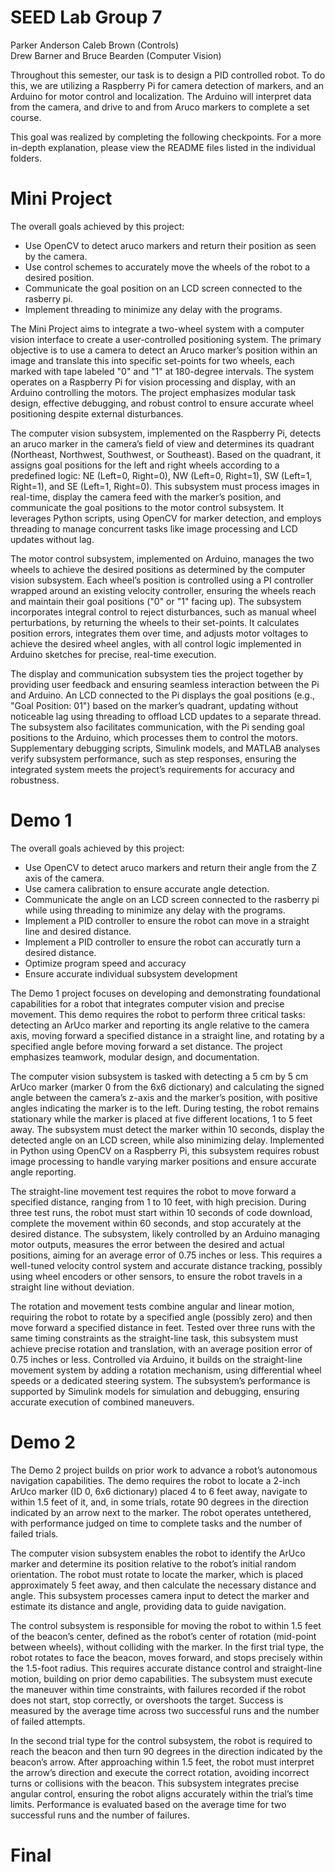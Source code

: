 # SEED Lab Group 7
Parker Anderson Caleb Brown (Controls)  
Drew Barner and Bruce Bearden (Computer Vision)  

Throughout this semester, our task is to design a PID controlled robot. To do this, we are utilizing a Raspberry Pi for camera detection of markers, and an Arduino for motor control and localization. The Arduino will interpret data from the camera, and drive to and from Aruco markers to complete a set course.

This goal was realized by completing the following checkpoints. For a more in-depth explanation, please view the README files listed in the individual folders.

# Mini Project
The overall goals achieved by this project:
* Use OpenCV to detect aruco markers and return their position as seen by the camera.
* Use control schemes to accurately move the wheels of the robot to a desired position.
* Communicate the goal position on an LCD screen connected to the rasberry pi.
* Implement threading to minimize any delay with the programs.
  
The Mini Project aims to integrate a two-wheel system with a computer vision interface to create a user-controlled positioning system. The primary objective is to use a camera to detect an Aruco marker’s position within an image and translate this into specific set-points for two wheels, each marked with tape labeled "0" and "1" at 180-degree intervals. The system operates on a Raspberry Pi for vision processing and display, with an Arduino controlling the motors. The project emphasizes modular task design, effective debugging, and robust control to ensure accurate wheel positioning despite external disturbances.

The computer vision subsystem, implemented on the Raspberry Pi, detects an aruco marker in the camera’s field of view and determines its quadrant (Northeast, Northwest, Southwest, or Southeast). Based on the quadrant, it assigns goal positions for the left and right wheels according to a predefined logic: NE (Left=0, Right=0), NW (Left=0, Right=1), SW (Left=1, Right=1), and SE (Left=1, Right=0). This subsystem must process images in real-time, display the camera feed with the marker’s position, and communicate the goal positions to the motor control subsystem. It leverages Python scripts, using OpenCV for marker detection, and employs threading to manage concurrent tasks like image processing and LCD updates without lag.

The motor control subsystem, implemented on Arduino, manages the two wheels to achieve the desired positions as determined by the computer vision subsystem. Each wheel’s position is controlled using a PI controller wrapped around an existing velocity controller, ensuring the wheels reach and maintain their goal positions ("0" or "1" facing up). The subsystem incorporates integral control to reject disturbances, such as manual wheel perturbations, by returning the wheels to their set-points. It calculates position errors, integrates them over time, and adjusts motor voltages to achieve the desired wheel angles, with all control logic implemented in Arduino sketches for precise, real-time execution.

The display and communication subsystem ties the project together by providing user feedback and ensuring seamless interaction between the Pi and Arduino. An LCD connected to the Pi displays the goal positions (e.g., "Goal Position: 01") based on the marker’s quadrant, updating without noticeable lag using threading to offload LCD updates to a separate thread. The subsystem also facilitates communication, with the Pi sending goal positions to the Arduino, which processes them to control the motors. Supplementary debugging scripts, Simulink models, and MATLAB analyses verify subsystem performance, such as step responses, ensuring the integrated system meets the project’s requirements for accuracy and robustness.
# Demo 1
The overall goals achieved by this project:
* Use OpenCV to detect aruco markers and return their angle from the Z axis of the camera.
* Use camera calibration to ensure accurate angle detection.
* Communicate the angle on an LCD screen connected to the rasberry pi while using threading to minimize any delay with the programs.
* Implement a PID controller to ensure the robot can move in a straight line and desired distance.
* Implement a PID controller to ensure the robot can accuratly turn a desired distance.
* Optimize program speed and accuracy
* Ensure accurate individual subsystem development
  
The Demo 1 project focuses on developing and demonstrating foundational capabilities for a robot that integrates computer vision and precise movement. This demo requires the robot to perform three critical tasks: detecting an ArUco marker and reporting its angle relative to the camera axis, moving forward a specified distance in a straight line, and rotating by a specified angle before moving forward a set distance. The project emphasizes teamwork, modular design, and documentation. 

The computer vision subsystem is tasked with detecting a 5 cm by 5 cm ArUco marker (marker 0 from the 6x6 dictionary) and calculating the signed angle between the camera’s z-axis and the marker’s position, with positive angles indicating the marker is to the left. During testing, the robot remains stationary while the marker is placed at five different locations, 1 to 5 feet away. The subsystem must detect the marker within 10 seconds, display the detected angle on an LCD screen, while also minimizing delay. Implemented in Python using OpenCV on a Raspberry Pi, this subsystem requires robust image processing to handle varying marker positions and ensure accurate angle reporting.

The straight-line movement test requires the robot to move forward a specified distance, ranging from 1 to 10 feet, with high precision. During three test runs, the robot must start within 10 seconds of code download, complete the movement within 60 seconds, and stop accurately at the desired distance. The subsystem, likely controlled by an Arduino managing motor outputs, measures the error between the desired and actual positions, aiming for an average error of 0.75 inches or less. This requires a well-tuned velocity control system and accurate distance tracking, possibly using wheel encoders or other sensors, to ensure the robot travels in a straight line without deviation.

The rotation and movement tests combine angular and linear motion, requiring the robot to rotate by a specified angle (possibly zero) and then move forward a specified distance in feet. Tested over three runs with the same timing constraints as the straight-line task, this subsystem must achieve precise rotation and translation, with an average position error of 0.75 inches or less. Controlled via Arduino, it builds on the straight-line movement system by adding a rotation mechanism, using differential wheel speeds or a dedicated steering system. The subsystem’s performance is supported by Simulink models for simulation and debugging, ensuring accurate execution of combined maneuvers.
# Demo 2
The Demo 2 project builds on prior work to advance a robot’s autonomous navigation capabilities. The demo requires the robot to locate a 2-inch ArUco marker (ID 0, 6x6 dictionary) placed 4 to 6 feet away, navigate to within 1.5 feet of it, and, in some trials, rotate 90 degrees in the direction indicated by an arrow next to the marker. The robot operates untethered, with performance judged on time to complete tasks and the number of failed trials.

The computer vision subsystem enables the robot to identify the ArUco marker and determine its position relative to the robot’s initial random orientation. The robot must rotate to locate the marker, which is placed approximately 5 feet away, and then calculate the necessary distance and angle. This subsystem processes camera input to detect the marker and estimate its distance and angle, providing data to guide navigation. 

The control subsystem is responsible for moving the robot to within 1.5 feet of the beacon’s center, defined as the robot’s center of rotation (mid-point between wheels), without colliding with the marker. In the first trial type, the robot rotates to face the beacon, moves forward, and stops precisely within the 1.5-foot radius. This requires accurate distance control and straight-line motion, building on prior demo capabilities. The subsystem must execute the maneuver within time constraints, with failures recorded if the robot does not start, stop correctly, or overshoots the target. Success is measured by the average time across two successful runs and the number of failed attempts.

In the second trial type for the control subsystem, the robot is required to reach the beacon and then turn 90 degrees in the direction indicated by the beacon’s arrow. After approaching within 1.5 feet, the robot must interpret the arrow’s direction and execute the correct rotation, avoiding incorrect turns or collisions with the beacon. This subsystem integrates precise angular control, ensuring the robot aligns accurately within the trial’s time limits. Performance is evaluated based on the average time for two successful runs and the number of failures.
# Final
